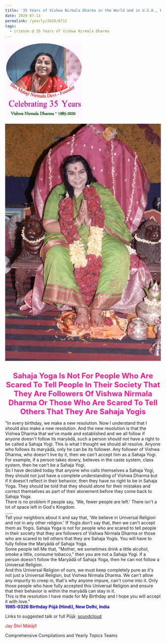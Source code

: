 ```yaml
---
title: '35 Years of Vishwa Nirmala Dharma in the World and in U.S.A., Post 11'
date: 2020-07-11
permalink: /yearly/2020/0711
tags:
  - crimson @ 35 Years of Vishwa Nirmala Dharma
---
```


<div style="text-align: left"><img src="/images/Celebrating35YearsVishwaNirmalaDharma.png" width="250" /></div><br>

<div style="text-align: center"><img src="/images/image461.png" /></div>

<br>
<p style="color:DeepPink; text-align:center">
<font size="+2"><b>Sahaja Yoga Is Not For People Who Are Scared To Tell People In Their Society That They Are Followers Of Vishwa Nirmala Dharma Or Those Who Are Scared To Tell Others That They Are Sahaja Yogis</b><br></font>
</p>

<p>
"In every birthday, we make a new resolution. Now I understand that I should also make a new resolution. And the new resolution is that the Vishwa Dharma  that we've made and established and we all follow if anyone doesn't follow its maryādā, such a person should not have a right to be called a Sahaja Yogi. This is what I thought we should all resolve. Anyone who follows its maryādā, only he can be its follower. Any follower of Vishwa Dharma, who doesn't live by it, then we can't accept him as a Sahaja Yogi. For example, if a person takes dowry, believes in the caste system, class system, then he can't be a Sahaja Yogi.<br>
So I have decided today that anyone who calls themselves a Sahaja Yogi, they should not just have a complete understanding of Vishwa Dharma but if it doesn't reflect in their behavior, then they have no right to be in Sahaja Yoga. They should be told that they should atone for their mistakes and correct themselves as part of their atonement before they come back to Sahaja Yoga.<br>
There is no problem if people say, 'We, fewer people are left.' There isn't a lot of space left in God's Kingdom.<br>
......<br>
Tell your neighbors about it and say that, 'We believe in Universal Religion and not in any other religion.' If Yogis don't say that, then we can't accept them as Yogis. Sahaja Yoga is not for people who are scared to tell people in their society that they are followers of Vishwa Nirmala Dharma or those who are scared to tell others that they are Sahaja Yogis. You will have to fully follow the Maryādā of Sahaja Yoga.<br>
Some people tell Me that, "Mother, we sometimes drink a little alcohol, smoke a little, consume tobacco," then you are not a Sahaja Yogi. If a person doesn't follow the Maryādā of Sahaja Yoga, then he can not follow a Universal Religion.<br>
And this Universal Religion of ours, we must keep completely pure as it's not just a Universal Religion, but Vishwa Nirmala Dharma. We can't allow any impurity to creep in, that's why anyone impure, can't come into it. Only those people who have fully accepted this Universal Religion and ensure that their behavior is within the maryādā can stay in it.<br>
This is the resolution I have made for My Birthday and I hope you will accept it with love."<br>
<font color="blue"><b>1985-0326 Birthday Pūjā (Hindi), New Delhi, India</b></font><br>
</p>

Links to suggested talk or full Pūjā: <a href="https://soundcloud.com/nirmala-vidya-portal/19850326-janam-diwas-puja"> soundcloud</a><br>

<p style="color:red;">Jay Śhrī Mātājī!<br></p>

Comprehensive Compilations and Yearly Topics Teams